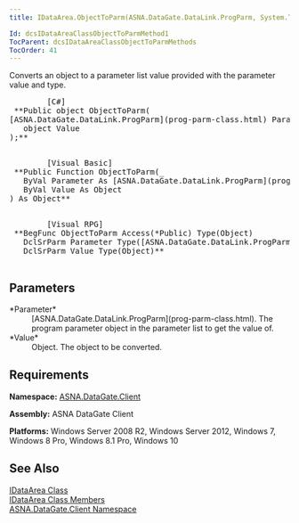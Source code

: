 ```yaml
---
title: IDataArea.ObjectToParm(ASNA.DataGate.DataLink.ProgParm, System.Type)

Id: dcsIDataAreaClassObjectToParmMethod1
TocParent: dcsIDataAreaClassObjectToParmMethods
TocOrder: 41
---
```


Converts an object to a parameter list value provided with the parameter value and type.
<pre>        <span class="lang">[C#]</span>
 **Public object ObjectToParm(
[ASNA.DataGate.DataLink.ProgParm](prog-parm-class.html) Parameter,
   object Value
);** 
      </pre>
<pre>        <span class="lang">[Visual Basic] </span>
 **Public Function ObjectToParm(_ 
   ByVal Parameter As [ASNA.DataGate.DataLink.ProgParm](prog-parm-class.html) _
   ByVal Value As Object
) As Object** 
      </pre>
<pre class="prettyprint">
        <span class="lang">[Visual RPG]</span>
 **BegFunc ObjectToParm Access(*Public) Type(Object)
   DclSrParm Parameter Type([ASNA.DataGate.DataLink.ProgParm](prog-parm-class.html))
   DclSrParm Value Type(Object)** 
      </pre>

## Parameters

<dl>
        <dt>
 *Parameter* 
        </dt>
        <dd>[ASNA.DataGate.DataLink.ProgParm](prog-parm-class.html).  
						The program parameter object in the parameter list to get the value of.</dd>
        <dt>
 *Value* 
        </dt>
        <dd>			Object.  The object to be converted.</dd>
</dl>

## Requirements

**Namespace:** [ASNA.DataGate.Client](datagate-client-namespace.html) 

**Assembly:** ASNA DataGate Client

**Platforms:** Windows Server 2008 R2, Windows Server 2012, Windows 7, Windows 8 Pro, Windows 8.1 Pro, Windows 10
## See Also


[IDataArea Class](idataarea-class.html)
      <br />
[IDataArea Class Members](dcsIDataAreaMembers.html)
      <br />
[ASNA.DataGate.Client Namespace](datagate-client-namespace.html)

